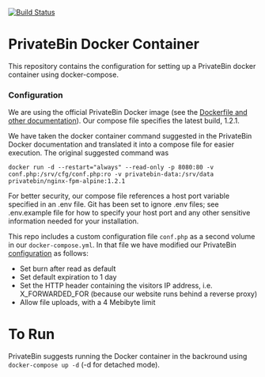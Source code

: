 [![Build Status](https://travis-ci.org/gabrielesh/PrivateBin.svg?branch=master)](https://travis-ci.org/gabrielesh/PrivateBin)

# PrivateBin Docker Container

This repository contains the configuration for setting up a PrivateBin docker container using docker-compose. 

### Configuration
We are using the official PrivateBin Docker image (see the [Dockerfile and other documentation](https://hub.docker.com/r/privatebin/nginx-fpm-alpine/)). Our compose file specifies the latest build, 1.2.1.

We have taken the docker container command suggested in the PrivateBin Docker documentation and translated it into a compose file for easier execution. The original suggested command was
 ```
 docker run -d --restart="always" --read-only -p 8080:80 -v conf.php:/srv/cfg/conf.php:ro -v privatebin-data:/srv/data privatebin/nginx-fpm-alpine:1.2.1
 ```
For better security, our compose file references a host port variable specified in an .env file. Git has been set to ignore .env files; see .env.example file for how to specify your host port and any other sensitive information needed for your installation.

This repo includes a custom configuration file `conf.php` as a second volume in our `docker-compose.yml`. In that file we have modified our PrivateBin [configuration](https://github.com/PrivateBin/PrivateBin/wiki/Configuration) as follows:
- Set burn after read as default
- Set default expiration to 1 day
- Set the HTTP header containing the visitors IP address, i.e. X_FORWARDED_FOR (because our website runs behind a reverse proxy)
- Allow file uploads, with a 4 Mebibyte limit

# To Run
PrivateBin suggests running the Docker container in the backround using `docker-compose up -d` (-d for detached mode).



